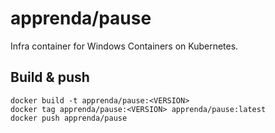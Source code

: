 # apprenda/pause

Infra container for Windows Containers on Kubernetes.

## Build & push

```
docker build -t apprenda/pause:<VERSION>
docker tag apprenda/pause:<VERSION> apprenda/pause:latest
docker push apprenda/pause
```
